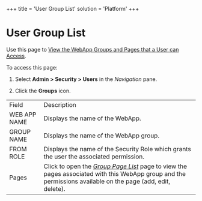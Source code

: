 +++
title = 'User Group List'
solution = 'Platform'
+++

# User Group List

<div class="use" data-xmlns="">

Use this page to [View the WebApp Groups and Pages that a User can
Access](../Use_Cases/View_the_WebApp_Groups_and_WebApp_Pages_that_a_User_can_Access.htm).

</div>

To access this page:

1.  Select **Admin \> Security \> Users** in the *Navigation* pane.

2.  Click the **Groups**
icon.

|              |                                                                                                                                                                                    |
| ------------ | ---------------------------------------------------------------------------------------------------------------------------------------------------------------------------------- |
| Field        | Description                                                                                                                                                                        |
| WEB APP NAME | Displays the name of the WebApp.                                                                                                                                                   |
| GROUP NAME   | Displays the name of the WebApp group.                                                                                                                                             |
| FROM ROLE    | Displays the name of the Security Role which grants the user the associated permission.                                                                                            |
| Pages        | Click to open the *[Group Page List](Group_Page_List.htm)* page to view the pages associated with this WebApp group and the permissions available on the page (add, edit, delete). |
